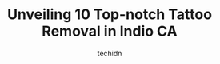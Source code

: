---
layout: ampstory
image: https://i0.wp.com/www.depkes.org/wp-content/uploads/2023/06/tattoo-removal-0-in-indio-ca-1685833766.jpeg?resize=640,853
author: techidn
featured: false
description: Discover the impressive array of Tattoo Removal options in Indio CA, where you can find 10 of the largest Tattoo Removal establishments in the area. From renowned classics to hidden gems, In
title: Unveiling 10 Top-notch Tattoo Removal in Indio CA
cover:
   title: Unveiling 10 Top-notch Tattoo Removal in Indio CA
   subtitle: Rickpate
   background: https://www.depkes.org/wp-content/uploads/2023/06/tattoo-removal-0-in-indio-ca-1685833766.jpeg

pages: 
 - layout: thirds
   top: <h1>#1 Ink Devotion Tattoo & Body Piercings</h1>
   bottom: "<p>Was looking for a new body piercing shop and stumbled on this place online. I called to set up an appointment the same day. Needless to say they have lots of great rating</p>"
   background: https://www.depkes.org/wp-content/uploads/2023/06/tattoo-removal-1-in-indio-ca-1685833766.png
   backgroundblur: true
 - layout: thirds
   top: <h1>#2 Neoderma</h1>
   bottom: "<p>Always warm, personal, professional, and fun at Neoderma.  I feel well taken cared of! Ive been coming here on and off since 2007 (or 2008). Its been so long that I can</p>"
   background: https://www.depkes.org/wp-content/uploads/2023/06/tattoo-removal-2-in-indio-ca-1685833768.jpeg
   cta:
      link: https://www.depkes.org/blog/unveiling-10-top-notch-tattoo-removal-in-indio-ca/
      text: Unveiling 10 Top-notch Tattoo Removal in Indio CA
 - layout: thirds
   top: <h1>#3 Heatstroke Tattoo</h1>
   bottom: "<p>43990 Golf Center Pkwy A-6, Indio, CA 92203, United States</p>"
   background: https://www.depkes.org/wp-content/uploads/2023/06/tattoo-removal-3-in-indio-ca-1685833768.jpeg
   cta:
      link: https://www.depkes.org/blog/unveiling-10-top-notch-tattoo-removal-in-indio-ca/
      text: Unveiling 10 Top-notch Tattoo Removal in Indio CA
 - layout: thirds
   top: <h1>#4 Art & Ink Tattoo Studio</h1>
   bottom: "<p>51645 Harrison St, Coachella, CA 92236, United States</p>"
   background: https://images.unsplash.com/photo-1484589065579-248aad0d8b13?ixlib=rb-4.0.3&ixid=MnwxMjA3fDB8MHxwaG90by1wYWdlfHx8fGVufDB8fHx8&auto=format&fit=crop&w=640&h=853&q=80
   cta:
      link: https://www.depkes.org/blog/unveiling-10-top-notch-tattoo-removal-in-indio-ca/
      text: Unveiling 10 Top-notch Tattoo Removal in Indio CA
 - layout: thirds
   top: <h1>#5 Iron Palm Tattoo Parlour</h1>
   bottom: "<p>1800 N Vía Negocio, Palm Springs, CA 92262, United States</p>"
   background: https://images.unsplash.com/photo-1602536052359-ef94c21c5948?ixlib=rb-4.0.3&ixid=MnwxMjA3fDB8MHxwaG90by1wYWdlfHx8fGVufDB8fHx8&auto=format&fit=crop&w=640&h=853&q=80
   cta:
      link: https://www.depkes.org/blog/unveiling-10-top-notch-tattoo-removal-in-indio-ca/
      text: Unveiling 10 Top-notch Tattoo Removal in Indio CA
 - layout: thirds
   top: <h1>#6 Oasis Tattoo & Body</h1>
   bottom: "<p>45140 Oasis St, Indio, CA 92201, United States</p>"
   background: https://images.unsplash.com/photo-1546497974-b213c9efb599?ixlib=rb-4.0.3&ixid=MnwxMjA3fDB8MHxwaG90by1wYWdlfHx8fGVufDB8fHx8&auto=format&fit=crop&w=640&h=853&q=80
   cta:
      link: https://www.depkes.org/blog/unveiling-10-top-notch-tattoo-removal-in-indio-ca/
      text: Unveiling 10 Top-notch Tattoo Removal in Indio CA
 - layout: thirds
   top: <h1>#7 Picazo Tattoo Studio</h1>
   bottom: "<p>73853 CA-111, Palm Desert, CA 92260, United States</p>"
   background: https://images.unsplash.com/photo-1567095761054-7a02e69e5c43?ixlib=rb-4.0.3&ixid=MnwxMjA3fDB8MHxwaG90by1wYWdlfHx8fGVufDB8fHx8&auto=format&fit=crop&w=640&h=853&q=80
   cta:
      link: https://www.depkes.org/blog/unveiling-10-top-notch-tattoo-removal-in-indio-ca/
      text: Unveiling 10 Top-notch Tattoo Removal in Indio CA
 - layout: thirds
   middle: Continue reading...
   background: https://images.unsplash.com/photo-1462556791646-c201b8241a94?ixlib=rb-4.0.3&ixid=MnwxMjA3fDB8MHxwaG90by1wYWdlfHx8fGVufDB8fHx8&auto=format&fit=crop&w=640&h=853&q=80
   cta:
      link: https://www.depkes.org/blog/unveiling-10-top-notch-tattoo-removal-in-indio-ca/
      text: Unveiling 10 Top-notch Tattoo Removal in Indio CA
      
---
